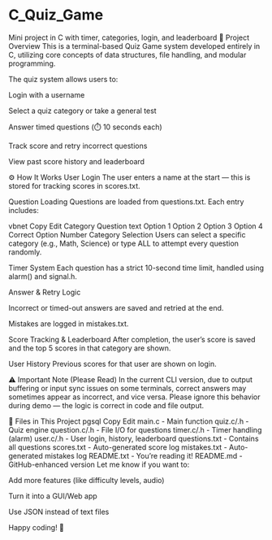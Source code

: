 # C_Quiz_Game
Mini project in C with timer, categories, login, and leaderboard
🧠 Project Overview
This is a terminal-based Quiz Game system developed entirely in C, utilizing core concepts of data structures, file handling, and modular programming.

The quiz system allows users to:

Login with a username

Select a quiz category or take a general test

Answer timed questions (⏱️ 10 seconds each)

Track score and retry incorrect questions

View past score history and leaderboard

⚙️ How It Works
User Login
The user enters a name at the start — this is stored for tracking scores in scores.txt.

Question Loading
Questions are loaded from questions.txt. Each entry includes:

vbnet
Copy
Edit
Category
Question text
Option 1
Option 2
Option 3
Option 4
Correct Option Number
Category Selection
Users can select a specific category (e.g., Math, Science) or type ALL to attempt every question randomly.

Timer System
Each question has a strict 10-second time limit, handled using alarm() and signal.h.

Answer & Retry Logic

Incorrect or timed-out answers are saved and retried at the end.

Mistakes are logged in mistakes.txt.

Score Tracking & Leaderboard
After completion, the user’s score is saved and the top 5 scores in that category are shown.

User History
Previous scores for that user are shown on login.

⚠️ Important Note (Please Read)
In the current CLI version, due to output buffering or input sync issues on some terminals, correct answers may sometimes appear as incorrect, and vice versa.
Please ignore this behavior during demo — the logic is correct in code and file output.

📁 Files in This Project
pgsql
Copy
Edit
main.c            - Main function
quiz.c/.h         - Quiz engine
question.c/.h     - File I/O for questions
timer.c/.h        - Timer handling (alarm)
user.c/.h         - User login, history, leaderboard
questions.txt     - Contains all questions
scores.txt        - Auto-generated score log
mistakes.txt      - Auto-generated mistakes log
README.txt        - You’re reading it!
README.md         - GitHub-enhanced version
Let me know if you want to:

Add more features (like difficulty levels, audio)

Turn it into a GUI/Web app

Use JSON instead of text files

Happy coding! 🚀
